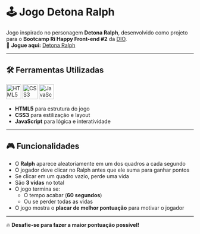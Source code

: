 # 🕹️ Jogo Detona Ralph

Jogo inspirado no personagem **Detona Ralph**, desenvolvido como projeto para o **Bootcamp Ri Happy Front-end #2** da [DIO](https://web.dio.me/track/ri-happy-front-end-do-zero).  
🔗 **Jogue aqui:** [Detona Ralph](https://bootcamp-rihappyfront.onrender.com/Projetos/detonaralph/index.html)

---

## 🛠️ Ferramentas Utilizadas

<p align="left">
  <img src="https://cdn.jsdelivr.net/gh/devicons/devicon/icons/html5/html5-original.svg" width="40" height="40" alt="HTML5" />
  <img src="https://cdn.jsdelivr.net/gh/devicons/devicon/icons/css3/css3-original.svg" width="40" height="40" alt="CSS3" />
  <img src="https://cdn.jsdelivr.net/gh/devicons/devicon/icons/javascript/javascript-original.svg" width="40" height="40" alt="JavaScript" />
</p>

- **HTML5** para estrutura do jogo  
- **CSS3** para estilização e layout  
- **JavaScript** para lógica e interatividade  

---

## 🎮 Funcionalidades

- O **Ralph** aparece aleatoriamente em um dos quadros a cada segundo  
- O jogador deve clicar no Ralph antes que ele suma para ganhar pontos  
- Se clicar em um quadro vazio, perde uma vida  
- São **3 vidas** no total  
- O jogo termina se:
  - O tempo acabar (**60 segundos**)  
  - Ou se perder todas as vidas  
- O jogo mostra o **placar de melhor pontuação** para motivar o jogador  

---

🔥 **Desafie-se para fazer a maior pontuação possível!**
